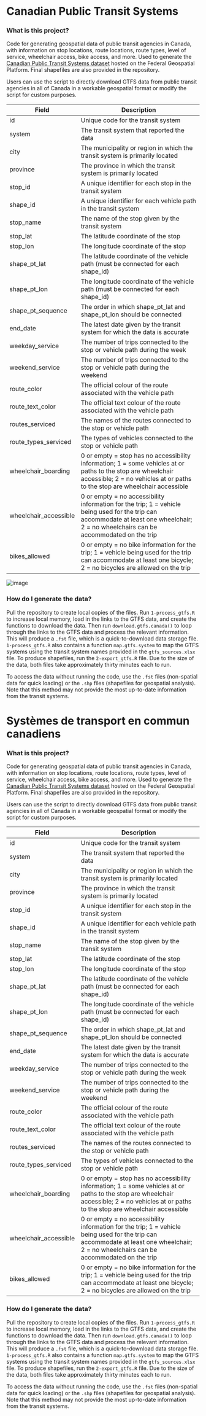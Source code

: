 # Canadian Public Transit Systems

### What is this project?

Code for generating geospatial data of public transit agencies in Canada, with information on stop locations, route locations, route types, level of service, wheelchair access, bike access, and more. Used to generate the [Canadian Public Transit Systems dataset](https://open.canada.ca/data/en/dataset/b8241e15-2872-4a63-9d36-3083d03e8474) hosted on the Federal Geospatial Platform. Final shapefiles are also provided in the repository.

Users can use the script to directly download GTFS data from public transit agencies in all of Canada in a workable geospatial format or modify the script for custom purposes.

| Field                 | Description                                                                                                                                                           |
|-----------------------|------------------------------------------------------------------------------------------------------------------------------------------------------------------------------------------------|
| id                    | Unique code for the transit system                                                                                                                                                       |
| system                | The transit system that reported the data                                                                                                                                                      |
| city                  | The municipality or region in which the transit system is primarily located                                                                                                                  |
| province              | The province in which the transit system is primarily located                                                                                                                                  |
| stop_id               | A unique identifier for each stop in the transit system                                                                                                                                        |
| shape_id              | A unique identifier for each vehicle path in the transit system                                                                                                                                |
| stop_name             | The name of the stop given by the transit system                                                                                                                                               |
| stop_lat              | The latitude coordinate of the stop                                                                                                                                                            |
| stop_lon              | The longitude coordinate of the stop                                                                                                                                                           |
| shape_pt_lat          | The latitude coordinate of the vehicle path (must be connected for each shape_id)                                                                                                            |
| shape_pt_lon          | The longitude coordinate of the vehicle path (must be connected for each shape_id)                                                                                                           |
| shape_pt_sequence     | The order in which shape_pt_lat and shape_pt_lon should be connected                                                                                                                           |
| end_date              | The latest date given by the transit system for which the data is accurate                                                                                                                   |
| weekday_service       | The number of trips connected to the stop or vehicle path during the week                                                                                                                      |
| weekend_service       | The number of trips connected to the stop or vehicle path during the weekend                                                                                                                 |
| route_color           | The official colour of the route associated with the vehicle path                                                                                                                              |
| route_text_color      | The official text colour of the route associated with the vehicle path                                                                                                                         |
| routes_serviced       | The names of the routes connected to the stop or vehicle path                                                                                                                                  |
| route_types_serviced  | The types of vehicles connected to the stop or vehicle path                                                                                                                                    |
| wheelchair_boarding   | 0 or empty = stop has no accessibility information; 1 = some vehicles at or paths to the stop are wheelchair accessible; 2 = no vehicles at or paths   to the stop are wheelchair accessible |
| wheelchair_accessible | 0 or empty = no accessibility information for the trip; 1 = vehicle being used for the trip can accommodate at least one wheelchair; 2 = no wheelchairs   can be accommodated on the trip    |
| bikes_allowed         | 0 or empty = no bike information for the trip; 1 = vehicle being used for the trip can accommodate at least one bicycle; 2 = no bicycles are allowed on the trip                           |

![image](https://user-images.githubusercontent.com/57367002/189784820-70ed4bca-67d6-4f75-9413-af7dbc678805.png)

### How do I generate the data?

Pull the repository to create local copies of the files. Run <code>1-process_gtfs.R</code> to increase local memory, load in the links to the GTFS data, and create the functions to download the data. Then run <code>download.gtfs.canada()</code> to loop through the links to the GTFS data and process the relevant information. This will produce a <code>.fst</code> file, which is a quick-to-download data storage file. <code>1-process_gtfs.R</code> also contains a function <code>map.gtfs.system</code> to map the GTFS systems using the transit system names provided in the <code>gtfs_sources.xlsx</code> file. To produce shapefiles, run the <code>2-export_gtfs.R</code> file. Due to the size of the data, both files take approximately thirty minutes each to run.

To access the data without running the code, use the <code>.fst</code> files (non-spatial data for quick loading) or the <code>.shp</code> files (shapefiles for geospatial analysis). Note that this method may not provide the most up-to-date information from the transit systems.


# Systèmes de transport en commun canadiens

### What is this project?

Code for generating geospatial data of public transit agencies in Canada, with information on stop locations, route locations, route types, level of service, wheelchair access, bike access, and more. Used to generate the [Canadian Public Transit Systems dataset](https://open.canada.ca/data/en/dataset/b8241e15-2872-4a63-9d36-3083d03e8474) hosted on the Federal Geospatial Platform. Final shapefiles are also provided in the repository.

Users can use the script to directly download GTFS data from public transit agencies in all of Canada in a workable geospatial format or modify the script for custom purposes.

| Field                 | Description                                                                                                                                                           |
|-----------------------|------------------------------------------------------------------------------------------------------------------------------------------------------------------------------------------------|
| id                    | Unique code for the transit system                                                                                                                                                       |
| system                | The transit system that reported the data                                                                                                                                                      |
| city                  | The municipality or region in which the transit system is primarily located                                                                                                                  |
| province              | The province in which the transit system is primarily located                                                                                                                                  |
| stop_id               | A unique identifier for each stop in the transit system                                                                                                                                        |
| shape_id              | A unique identifier for each vehicle path in the transit system                                                                                                                                |
| stop_name             | The name of the stop given by the transit system                                                                                                                                               |
| stop_lat              | The latitude coordinate of the stop                                                                                                                                                            |
| stop_lon              | The longitude coordinate of the stop                                                                                                                                                           |
| shape_pt_lat          | The latitude coordinate of the vehicle path (must be connected for each shape_id)                                                                                                            |
| shape_pt_lon          | The longitude coordinate of the vehicle path (must be connected for each shape_id)                                                                                                           |
| shape_pt_sequence     | The order in which shape_pt_lat and shape_pt_lon should be connected                                                                                                                           |
| end_date              | The latest date given by the transit system for which the data is accurate                                                                                                                   |
| weekday_service       | The number of trips connected to the stop or vehicle path during the week                                                                                                                      |
| weekend_service       | The number of trips connected to the stop or vehicle path during the weekend                                                                                                                 |
| route_color           | The official colour of the route associated with the vehicle path                                                                                                                              |
| route_text_color      | The official text colour of the route associated with the vehicle path                                                                                                                         |
| routes_serviced       | The names of the routes connected to the stop or vehicle path                                                                                                                                  |
| route_types_serviced  | The types of vehicles connected to the stop or vehicle path                                                                                                                                    |
| wheelchair_boarding   | 0 or empty = stop has no accessibility information; 1 = some vehicles at or paths to the stop are wheelchair accessible; 2 = no vehicles at or paths   to the stop are wheelchair accessible |
| wheelchair_accessible | 0 or empty = no accessibility information for the trip; 1 = vehicle being used for the trip can accommodate at least one wheelchair; 2 = no wheelchairs   can be accommodated on the trip    |
| bikes_allowed         | 0 or empty = no bike information for the trip; 1 = vehicle being used for the trip can accommodate at least one bicycle; 2 = no bicycles are allowed on the trip                           |


### How do I generate the data?

Pull the repository to create local copies of the files. Run <code>1-process_gtfs.R</code> to increase local memory, load in the links to the GTFS data, and create the functions to download the data. Then run <code>download.gtfs.canada()</code> to loop through the links to the GTFS data and process the relevant information. This will produce a <code>.fst</code> file, which is a quick-to-download data storage file. <code>1-process_gtfs.R</code> also contains a function <code>map.gtfs.system</code> to map the GTFS systems using the transit system names provided in the <code>gtfs_sources.xlsx</code> file. To produce shapefiles, run the <code>2-export_gtfs.R</code> file. Due to the size of the data, both files take approximately thirty minutes each to run.

To access the data without running the code, use the <code>.fst</code> files (non-spatial data for quick loading) or the <code>.shp</code> files (shapefiles for geospatial analysis). Note that this method may not provide the most up-to-date information from the transit systems.
